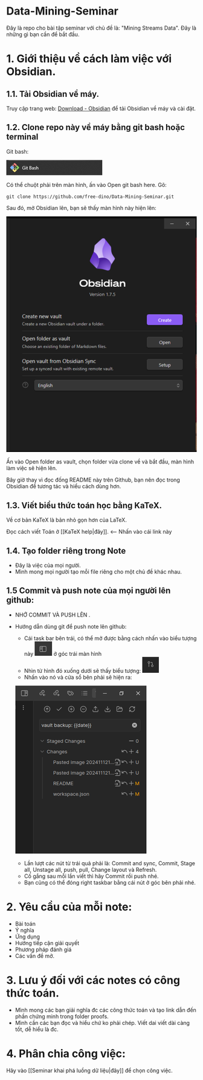 # Data-Mining-Seminar

Đây là repo cho bài tập seminar với chủ đề là: "Mining Streams Data". Đây là những gì bạn cần để bắt đầu.

# 1. Giới thiệu về cách làm việc với Obsidian.
## 1.1. Tải Obsidian về máy.
Truy cập trang web: [Download - Obsidian](https://obsidian.md/download) để tải Obsidian về máy và cài đặt.
## 1.2. Clone repo này về máy bằng git bash hoặc terminal

Git bash: 

![Git bash](image/Pasted%20image%2020241108143813.png)

Có thể chuột phải trên màn hình, ấn vào Open git bash here. Gõ:
```
git clone https://github.com/free-dino/Data-Mining-Seminar.git
```

Sau đó, mở Obsidian lên, bạn sẽ thấy màn hình này hiện lên:

![Obsidian](image/Pasted%20image%2020241108145346.png)

Ấn vào Open folder as vault, chọn folder vừa clone về và bắt đầu, màn hình làm việc sẽ hiện lên.

Bây giờ thay vì đọc đống README này trên Github, bạn nên đọc trong Obsidian để tương tác và hiểu cách dùng hơn.

## 1.3. Viết biểu thức toán học bằng KaTeX.

Về cơ bản KaTeX là bản nhỏ gọn hơn của LaTeX.

Đọc cách viết Toán ở [[KaTeX help|đây]]. <-- Nhấn vào cái link này

## 1.4. Tạo folder riêng trong Note
 - Đây là việc của mọi người.
 - Mình mong mọi người tạo mỗi file riêng cho một chủ đề khác nhau.
## 1.5 Commit và push note của mọi người lên github:
- NHỚ COMMIT VÀ PUSH LÊN . 
- Hướng dẫn dùng git để push note lên github:
	- Cái task bar bên trái, có thể mở được bằng cách nhấn vào biểu tượng này ![left taskbar](image/Pasted%20image%2020241112171312.png) ở góc trái màn hình
	- Nhìn từ hình đó xuống dưới sẽ thấy biểu tượng: ![Git](image/Pasted%20image%2020241112171830.png)
	- Nhấn vào nó và cửa sổ bên phải sẽ hiện ra:
	
	![Git window](image/Pasted%20image%2020241112172004.png)
	- Lần lượt các nút từ trái quả phải là: Commit and sync, Commit, Stage all, Unstage all, push, pull, Change layout và Refresh.
	- Cố gắng sau mỗi lần viết thì hãy Commit rồi push nhé. 
	- Bạn cũng có thể đóng right taskbar bằng cái nút ở góc bên phải nhé.
# 2. Yêu cầu của mỗi note:
- Bài toán
- Ý nghĩa
- Ứng dụng
- Hướng tiếp cận giải quyết
- Phương pháp đánh giá
- Các vấn đề mở.
# 3. Lưu ý đối với các notes có công thức toán.
- Mình mong các bạn giải nghĩa đc các công thức toán và tạo link dẫn đến phần chứng minh trong folder proofs.
- Mình cần các bạn đọc và hiểu chứ ko phải chép. Viết dai viết dài càng tốt, dễ hiểu là đc. 

# 4. Phân chia công việc:
Hãy vào [[Seminar khai phá luồng dữ liệu|đây]] để chọn công việc.